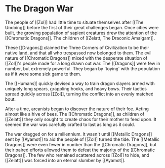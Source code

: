 # The Dragon War
The people of [[Zol]] had little time to situate themselves after [[The Undoing]] before the first of their great challenges began. Once cities were built, the growing population of sapient creatures drew the attention of the [[Chromatic Dragons]]. The children of [[Zelatt, The Draconic Amalgam]].

These [[Dragons]] claimed the Three Corners of Civilization to be their native land, and that all who trespassed now belonged to them. The evil nature of [[Chromatic Dragons]] mixed with the desperate situation of [[Zol]]'s people made for a long drawn out war. The [[Dragons]] were few in number, but extremely powerful. They began by 'toying' with the population as if it were some sick game to them.

The [[Humans]] quickly devised a way to train dragon slayers armed with uniquely long spears, grappling hooks, and heavy bows. Their tactics spread quickly across [[Zol]], turning the conflict into an evenly matched bout.

After a time, arcanists began to discover the nature of their foe. Acting almost like a hive of bees. The [[Chromatic Dragons]], as children of [[Zelatt]] they only sought to create chaos for their mother to feed upon. It seemed the war was carefully crafted to last as long as it could.

The war dragged on for a millennium. It wasn't until [[Metallic Dragons]] sent by [[Ayamot]] to aid the people of [[Zol]] turned the tide. The [[Metallic Dragons]] were even fewer in number than the [[Chromatic Dragons]], but their paired efforts allowed them to defeat the majority of the [[Chromatic Dragons]]. The few who remained scattered across [[Zol]] to hide, and [[Zelatt]] was forced into an eternal slumber by [[Ayamot]].